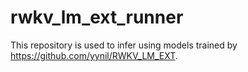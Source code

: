 # rwkv_lm_ext_runner

This repository is used to infer using models trained by https://github.com/yynil/RWKV_LM_EXT. 

